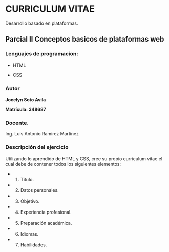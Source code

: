 # CURRICULUM VITAE

Desarrollo basado en plataformas.

## Parcial II Conceptos basicos de plataformas web

### Lenguajes de programacion:

* HTML

* CSS

### Autor

**Jocelyn Soto Avila**

**Matrícula: 348687**

### Docente.

Ing. Luis Antonio Ramírez Martínez

### Descripción del ejercicio

Utilizando lo aprendido de HTML y CSS, cree su propio curriculum vitae el cual debe de contener todos los siguientes elementos:

* 1) Titulo.
* 2) Datos personales.
* 3) Objetivo.
* 4) Experiencia profesional.
* 5) Preparación académica.
* 6) Idiomas.
* 7) Habilidades.

